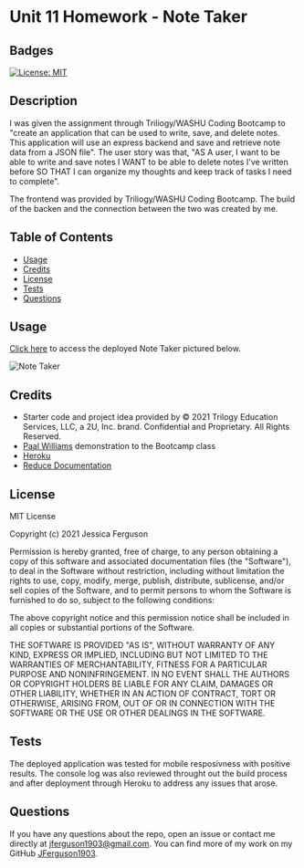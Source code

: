 # Unit 11 Homework - Note Taker

## Badges

[![License: MIT](https://img.shields.io/badge/License-MIT-yellow.svg)](https://opensource.org/licenses/MIT)

## Description

I was given the assignment through Triliogy/WASHU Coding Bootcamp to "create an application that can be used to write, save, and delete notes. This application will use an express backend and save and retrieve note data from a JSON file". The user story was that, "AS A user, I want to be able to write and save notes I WANT to be able to delete notes I've written before SO THAT I can organize my thoughts and keep track of tasks I need to complete".

The frontend was provided by Triliogy/WASHU Coding Bootcamp. The build of the backen and the connection between the two was created by me.

## Table of Contents

  * [Usage](#usage)
  * [Credits](#credits)
  * [License](#license)
  * [Tests](#tests)
  * [Questions](#questions)

## Usage

[Click here](https://quiet-lake-96011.herokuapp.com/) to access the deployed Note Taker pictured below.

![Note Taker](https://user-images.githubusercontent.com/72481828/107104765-b3b52980-67e8-11eb-9af9-5ac641232f92.png)

## Credits

* Starter code and project idea provided by © 2021 Trilogy Education Services, LLC, a 2U, Inc. brand. Confidential and Proprietary. All Rights Reserved.
* [Paal Williams](https://github.com/paalwilliams) demonstration to the Bootcamp class
* [Heroku](https://www.heroku.com/)
* [Reduce Documentation](https://developer.mozilla.org/en-US/docs/Web/JavaScript/Reference/Global_Objects/Array/reduce)

## License

MIT License

Copyright (c) 2021 Jessica Ferguson

Permission is hereby granted, free of charge, to any person obtaining a copy
of this software and associated documentation files (the "Software"), to deal
in the Software without restriction, including without limitation the rights
to use, copy, modify, merge, publish, distribute, sublicense, and/or sell
copies of the Software, and to permit persons to whom the Software is
furnished to do so, subject to the following conditions:

The above copyright notice and this permission notice shall be included in all
copies or substantial portions of the Software.

THE SOFTWARE IS PROVIDED "AS IS", WITHOUT WARRANTY OF ANY KIND, EXPRESS OR
IMPLIED, INCLUDING BUT NOT LIMITED TO THE WARRANTIES OF MERCHANTABILITY,
FITNESS FOR A PARTICULAR PURPOSE AND NONINFRINGEMENT. IN NO EVENT SHALL THE
AUTHORS OR COPYRIGHT HOLDERS BE LIABLE FOR ANY CLAIM, DAMAGES OR OTHER
LIABILITY, WHETHER IN AN ACTION OF CONTRACT, TORT OR OTHERWISE, ARISING FROM,
OUT OF OR IN CONNECTION WITH THE SOFTWARE OR THE USE OR OTHER DEALINGS IN THE
SOFTWARE.

## Tests

The deployed application was tested for mobile resposivness with positive results.  The console log was also reviewed throught out the build process and after deployment through Heroku to address any issues that arose.

## Questions

If you have any questions about the repo, open an issue or contact me directly at jferguson1903@gmail.com. You can find more of my work on my GitHub [JFerguson1903](https://github.com/JFerguson1903).
